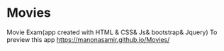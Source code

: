# Movies
Movie Exam(app created with HTML & CSS& Js& bootstrap& Jquery)
To preview this app
https://manonasamir.github.io/Movies/
